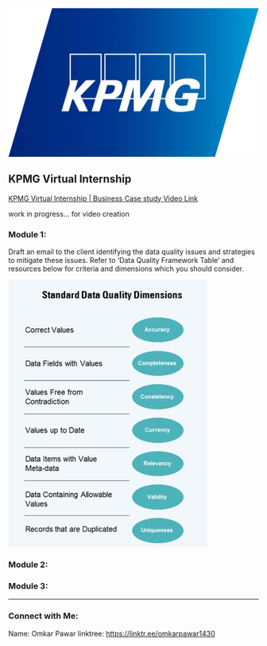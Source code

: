 ![Alt text](Data/images/KPMG_logo.png)

## KPMG Virtual Internship 

[KPMG Virtual Internship | Business Case study Video Link]()

work in progress... for video creation 

### Module 1:
Draft an email to the client identifying the data quality issues and strategies to mitigate these issues. Refer to ‘Data Quality Framework Table’ and resources below for criteria and dimensions which you should consider.

<img src="Data/images/standard data quality dim.png" alt="Alt text" width="400"/>

### Module 2:



### Module 3:

----
### Connect with Me: 

Name: Omkar Pawar
linktree: https://linktr.ee/omkarpawar1430